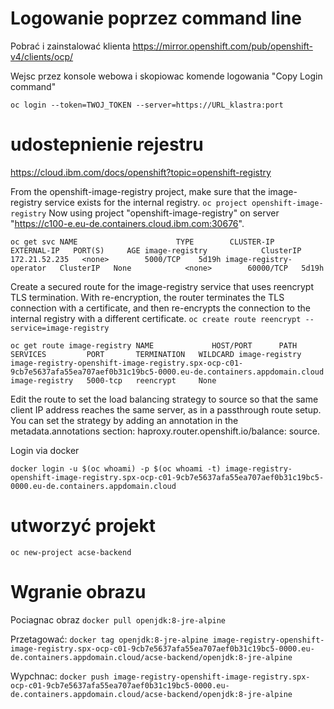 # Logowanie poprzez command line

Pobrać i zainstalować klienta
https://mirror.openshift.com/pub/openshift-v4/clients/ocp/

Wejsc przez konsole webowa i skopiowac komende logowania "Copy Login command"

`oc login --token=TWOJ_TOKEN --server=https://URL_klastra:port`


# udostepnienie rejestru
https://cloud.ibm.com/docs/openshift?topic=openshift-registry

From the openshift-image-registry project, make sure that the image-registry service exists for the internal registry.
`oc project openshift-image-registry`
Now using project "openshift-image-registry" on server "https://c100-e.eu-de.containers.cloud.ibm.com:30676".

`oc get svc
NAME                      TYPE        CLUSTER-IP      EXTERNAL-IP   PORT(S)     AGE
image-registry            ClusterIP   172.21.52.235   <none>        5000/TCP    5d19h
image-registry-operator   ClusterIP   None            <none>        60000/TCP   5d19h`

Create a secured route for the image-registry service that uses reencrypt TLS termination. With re-encryption, the router terminates the TLS connection with a certificate, and then re-encrypts the connection to the internal registry with a different certificate. 
`oc create route reencrypt --service=image-registry`

`oc get route image-registry
NAME             HOST/PORT      PATH   SERVICES         PORT       TERMINATION   WILDCARD
image-registry   image-registry-openshift-image-registry.spx-ocp-c01-9cb7e5637afa55ea707aef0b31c19bc5-0000.eu-de.containers.appdomain.cloud          image-registry   5000-tcp   reencrypt     None`

Edit the route to set the load balancing strategy to source so that the same client IP address reaches the same server, as in a passthrough route setup. You can set the strategy by adding an annotation in the metadata.annotations section: haproxy.router.openshift.io/balance: source.

Login via docker

`docker login -u $(oc whoami) -p $(oc whoami -t) image-registry-openshift-image-registry.spx-ocp-c01-9cb7e5637afa55ea707aef0b31c19bc5-0000.eu-de.containers.appdomain.cloud`

# utworzyć projekt

`oc new-project acse-backend`

# Wgranie obrazu
Pociagnac obraz
`docker pull openjdk:8-jre-alpine`

Przetagować:
`docker tag openjdk:8-jre-alpine image-registry-openshift-image-registry.spx-ocp-c01-9cb7e5637afa55ea707aef0b31c19bc5-0000.eu-de.containers.appdomain.cloud/acse-backend/openjdk:8-jre-alpine`

Wypchnac:
`docker push image-registry-openshift-image-registry.spx-ocp-c01-9cb7e5637afa55ea707aef0b31c19bc5-0000.eu-de.containers.appdomain.cloud/acse-backend/openjdk:8-jre-alpine`



